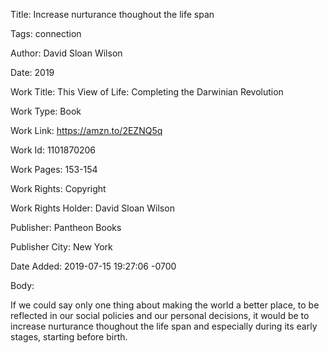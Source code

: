 Title:  Increase nurturance thoughout the life span

Tags:   connection

Author: David Sloan Wilson

Date:   2019

Work Title: This View of Life: Completing the Darwinian Revolution

Work Type: Book

Work Link: https://amzn.to/2EZNQ5q

Work Id: 1101870206

Work Pages: 153-154

Work Rights: Copyright

Work Rights Holder: David Sloan Wilson

Publisher: Pantheon Books

Publisher City: New York

Date Added: 2019-07-15 19:27:06 -0700

Body: 

If we could say only one thing about making the world a better place, to be reflected in our social policies and our personal decisions, it would be to increase nurturance thoughout the life span and especially during its early stages, starting before birth. 


